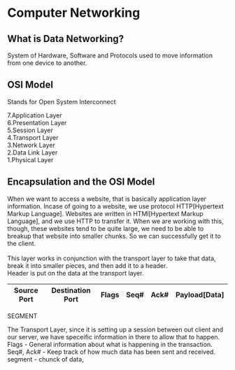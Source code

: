 # Computer Networking

## What is Data Networking?
System of Hardware, Software and Protocols used to move information from one device to another.

## OSI Model
Stands for Open System Interconnect

7.Application Layer<br>6.Presentation Layer<br>5.Session Layer<br>4.Transport Layer<br>3.Network Layer<br>2.Data Link Layer<br>1.Physical Layer<br>

## Encapsulation and the OSI Model

When we want to access a website, that is basically application layer information. Incase of going to a website, we use protocol HTTP[Hypertext Markup Language].
Websites are written in HTMl[Hypertext Markup Language], and we use HTTP to transfer it. When we are working with this, though, these websites tend to be quite large, we need to be able to breakup that website into smaller chunks. So we can successfully get it to the client.
<br><br>
This layer works in conjunction with the transport layer to take that data, break it into smaller pieces, and then add it to a header.<br>
Header is put on the data at the transport layer.<br>

| Source Port | Destination Port | Flags | Seq# | Ack# | Payload[Data] |
| ----------- | ---------------- | ----- | ---- | ---- | ------------- |
SEGMENT

The Transport Layer, since it is setting up a session between out client and our server, we have speceific information in there to allow that to happen.<br>
Flags - General information about what is happening in the transaction.
Seq#, Ack# - Keep track of how much data has been sent and received.
segment - chunck of data,



